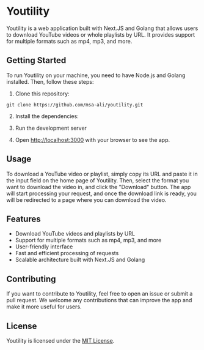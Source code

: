 # Youtility

Youtility is a web application built with Next.JS and Golang that allows users to download YouTube videos or whole playlists by URL. It provides support for multiple formats such as mp4, mp3, and more.

## Getting Started

To run Youtility on your machine, you need to have Node.js and Golang installed. Then, follow these steps:

1. Clone this repository:

`git clone https://github.com/msa-ali/youtility.git`

2. Install the dependencies:

3. Run the development server

4. Open <http://localhost:3000> with your browser to see the app.

## Usage

To download a YouTube video or playlist, simply copy its URL and paste it in the input field on the home page of Youtility. Then, select the format you want to download the video in, and click the "Download" button. The app will start processing your request, and once the download link is ready, you will be redirected to a page where you can download the video.

## Features

- Download YouTube videos and playlists by URL
- Support for multiple formats such as mp4, mp3, and more
- User-friendly interface
- Fast and efficient processing of requests
- Scalable architecture built with Next.JS and Golang

## Contributing

If you want to contribute to Youtility, feel free to open an issue or submit a pull request. We welcome any contributions that can improve the app and make it more useful for users.

## License

Youtility is licensed under the [MIT License](https://opensource.org/license/mit/).
